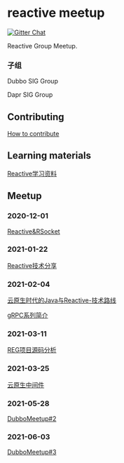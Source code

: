# reactive meetup

[![Gitter Chat](https://badges.gitter.im/Join%20Chat.svg)](https://groups.google.com/g/reactive-group)

Reactive Group Meetup.

### 子组

Dubbo SIG Group

Dapr SIG Group 

## Contributing

[How to contribute](./CONTRIBUTING.md) 

## Learning materials

[Reactive学习资料](./学习资料/README.md) 

## Meetup

### 2020-12-01

[Reactive&RSocket](./202012/slides/Reactive&RSocket.pptx)

### 2021-01-22

[Reactive技术分享](./202101/slides/Reactive技术分享.pptx)

### 2021-02-04

[云原生时代的Java与Reactive-技术路线](./202102/slides/云原生时代的Java与Reactive-技术路线.pptx)

[gRPC系列简介](https://github.com/reactivegroup/grpc-example)

### 2021-03-11

[REG项目源码分析](./202103/README.md)

### 2021-03-25

[云原生中间件](./202103/README.md)

### 2021-05-28

[DubboMeetup#2](./202105/README.md)

### 2021-06-03

[DubboMeetup#3](./202106/README.md)

